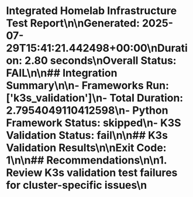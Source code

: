 # Integrated Homelab Infrastructure Test Report\n\n**Generated:** 2025-07-29T15:41:21.442498+00:00\n**Duration:** 2.80 seconds\n**Overall Status:** FAIL\n\n## Integration Summary\n\n- **Frameworks Run:** ['k3s_validation']\n- **Total Duration:** 2.7954049110412598\n- **Python Framework Status:** skipped\n- **K3S Validation Status:** fail\n\n## K3s Validation Results\n\n**Exit Code:** 1\n\n## Recommendations\n\n1. Review K3s validation test failures for cluster-specific issues\n
